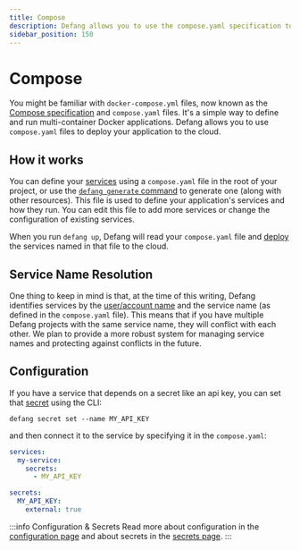```yaml
---
title: Compose
description: Defang allows you to use the compose.yaml specification to deploy your application to the cloud.
sidebar_position: 150
---
```


# Compose

You might be familiar with `docker-compose.yml` files, now known as the [Compose specification](https://docs.docker.com/compose/compose-file/) and `compose.yaml` files. It's a simple way to define and run multi-container Docker applications. Defang allows you to use `compose.yaml` files to deploy your application to the cloud.

## How it works

You can define your [services](./services.md) using a `compose.yaml` file in the root of your project, or use the [`defang generate` command](../tutorials/generate-new-code-using-ai.mdx) to generate one (along with other resources). This file is used to define your application's services and how they run. You can edit this file to add more services or change the configuration of existing services.

When you run `defang up`, Defang will read your `compose.yaml` file and [deploy](./deployments.md) the services named in that file to the cloud.

## Service Name Resolution

One thing to keep in mind is that, at the time of this writing, Defang identifies services by the [user/account name](./accounts.md) and the service name (as defined in the `compose.yaml` file). This means that if you have multiple Defang projects with the same service name, they will conflict with each other. We plan to provide a more robust system for managing service names and protecting against conflicts in the future.

## Configuration

If you have a service that depends on a secret like an api key, you can set that [secret](./secrets.md) using the CLI:

```
defang secret set --name MY_API_KEY
```

and then connect it to the service by specifying it in the `compose.yaml`:

```yaml
services:
  my-service:
    secrets:
      - MY_API_KEY

secrets:
  MY_API_KEY:
    external: true
```

:::info Configuration & Secrets
Read more about configuration in the [configuration page](./configuration.md) and about secrets in the [secrets page](./secrets.md).
:::
